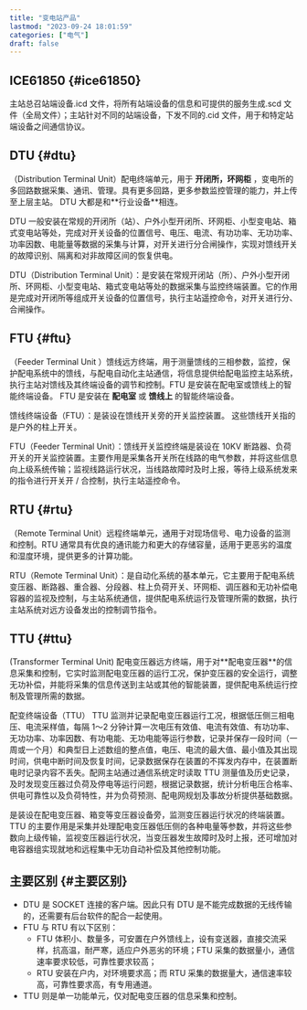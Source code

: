 ```yaml
---
title: "变电站产品"
lastmod: "2023-09-24 18:01:59"
categories: ["电气"]
draft: false
---
```


## **ICE61850** {#ice61850}

主站总召站端设备.icd 文件，将所有站端设备的信息和可提供的服务生成.scd 文件（全局文件）；主站针对不同的站端设备，下发不同的.cid 文件，用于和特定站端设备之间通信协议。


## DTU {#dtu}

（Distribution Terminal Unit）配电终端单元，用于 **开闭所，环网柜** ，变电所的多回路数据采集、通讯、管理。具有更多回路，更多参数监控管理的能力，并上传至上层主站。  DTU 大都是和\*\*行业设备\*\*相连。

DTU 一般安装在常规的开闭所（站）、户外小型开闭所、环网柜、小型变电站、箱式变电站等处，完成对开关设备的位置信号、电压、电流、有功功率、无功功率、功率因数、电能量等数据的采集与计算，对开关进行分合闸操作，实现对馈线开关的故障识别、隔离和对非故障区间的恢复供电。

DTU（Distribution Terminal Unit）：是安装在常规开闭站（所）、户外小型开闭所、环网柜、小型变电站、箱式变电站等处的数据采集与监控终端装置。它的作用是完成对开闭所等组成开关设备的位置信号，执行主站遥控命令，对开关进行分、合闸操作。


## FTU {#ftu}

（Feeder Terminal Unit ）馈线远方终端，用于测量馈线的三相参数，监控，保护配电系统中的馈线，与配电自动化主站通信，将信息提供给配电监控主站系统，执行主站对馈线及其终端设备的调节和控制。FTU 是安装在配电室或馈线上的智能终端设备。  FTU 是安装在 **配电室** 或 **馈线上** 的智能终端设备。

馈线终端设备（FTU）：是装设在馈线开关旁的开关监控装置。  这些馈线开关指的是户外的柱上开关。

FTU（Feeder Terminal Unit）：馈线开关监控终端是装设在 10KV 断路器、负荷开关的开关监控装置。主要作用是采集各开关所在线路的电气参数，并将这些信息向上级系统传输；监视线路运行状况，当线路故障时及时上报，等待上级系统发来的指令进行开关开 / 合控制，执行主站遥控命令。


## RTU {#rtu}

（Remote Terminal Unit）远程终端单元，通用于对现场信号、电力设备的监测和控制。RTU 通常具有优良的通讯能力和更大的存储容量，适用于更恶劣的温度和湿度环境，提供更多的计算功能。

RTU（Remote Terminal Unit）：是自动化系统的基本单元，它主要用于配电系统变压器、断路器、重合器、分段器、柱上负荷开关、环网柜、调压器和无功补偿电容器的监视及控制，与主站系统通信，提供配电系统运行及管理所需的数据，执行主站系统对远方设备发出的控制调节指令。


## TTU {#ttu}

(Transformer Terminal Unit) 配电变压器远方终端，用于对\*\*配电变压器\*\*的信息采集和控制，它实时监测配电变压器的运行工况，保护变压器的安全运行，调整无功补偿，并能将采集的信息传送到主站或其他的智能装置，提供配电系统运行控制及管理所需的数据。

配变终端设备（TTU） TTU 监测并记录配电变压器运行工况，根据低压侧三相电压、电流采样值，每隔 1～2 分钟计算一次电压有效值、电流有效值、有功功率、无功功率、功率因数、有功电能、无功电能等运行参数，记录并保存一段时间（一周或一个月）和典型日上述数组的整点值，电压、电流的最大值、最小值及其出现时间，供电中断时间及恢复时间，记录数据保存在装置的不挥发内存中，在装置断电时记录内容不丢失。配网主站通过通信系统定时读取 TTU 测量值及历史记录，及时发现变压器过负荷及停电等运行问题，根据记录数据，统计分析电压合格率、供电可靠性以及负荷特性，并为负荷预测、配电网规划及事故分析提供基础数据。

是装设在配电变压器、箱变等变压器设备旁，监测变压器运行状况的终端装置。TTU 的主要作用是采集并处理配电变压器低压侧的各种电量等参数，并将这些参数向上级传输，监视变压器运行状况，当变压器发生故障时及时上报，还可增加对电容器组实现就地和远程集中无功自动补偿及其他控制功能。


## 主要区别 {#主要区别}

-   DTU 是 SOCKET 连接的客户端。因此只有 DTU 是不能完成数据的无线传输的，还需要有后台软件的配合一起使用。
-   FTU 与 RTU 有以下区别：
    -   FTU 体积小、数量多，可安置在户外馈线上，设有变送器，直接交流采样，抗高温，耐严寒，适应户外恶劣的环境；FTU 采集的数据量小，通信速率要求较低，可靠性要求较高；
    -   RTU 安装在户内，对环境要求高；而 RTU 采集的数据量大，通信速率较高，可靠性要求高，有专用通道。
-   TTU 则是单一功能单元，仅对配电变压器的信息采集和控制。
